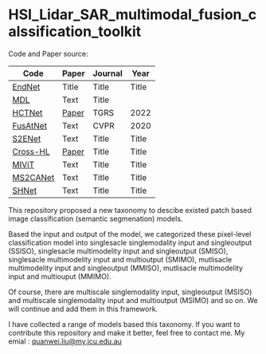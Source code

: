 # HSI_Lidar_SAR_multimodal_fusion_calssification_toolkit


Code and Paper source: 
<!-- - [EndNet](https://github.com/danfenghong/IEEE_GRSL_EndNet)
- [MDL](https://github.com/danfenghong/IEEE_TGRS_MDL-RS)
- [HCTNet](https://github.com/zgr6010/Fusion_HCT) --------------------------------- [Paper](https://ieeexplore.ieee.org/document/9999457)
- [FusAtNet](https://github.com/ShivamP1993/FusAtNet-Dual-Attention-based-SpectroSpatial-Multimodal-Fusion-Network-for-Hyperspectral-and-LiDAR-)
- [S2ENet](https://github.com/likyoo/Multimodal-Remote-Sensing-Toolkit)
- [Cross-HL](https://github.com/AtriSukul1508/Cross-HL)-------------------------------- [Paper](https://ieeexplore-ieee-org.elibrary.jcu.edu.au/document/10462184)
- [MIViT](https://github.com/icey-zhang/MIViT)
- [MS2CANet](https://github.com/junhengzhu/MS2CANet)
- [SHNet](https://github.com/quanweiliu/SHNet)
--> 

| Code      | Paper |  Journal |  Year | 
| ----------- | ----------- |----------- |----------- |
| [EndNet](https://github.com/danfenghong/IEEE_GRSL_EndNet)      | Title       | Title       | Title       |
| [MDL](https://github.com/danfenghong/IEEE_TGRS_MDL-RS)   | Text        | Title       |
| [HCTNet](https://github.com/zgr6010/Fusion_HCT)   | [Paper](https://ieeexplore.ieee.org/document/9999457)        | TGRS       | 2022       |
| [FusAtNet](https://github.com/ShivamP1993/FusAtNet-Dual-Attention-based-SpectroSpatial-Multimodal-Fusion-Network-for-Hyperspectral-and-LiDAR-)   | Text        | CVPR        | 2020       |
| [S2ENet](https://github.com/likyoo/Multimodal-Remote-Sensing-Toolkit)   | Text        | Title       | Title       |
| [Cross-HL](https://github.com/AtriSukul1508/Cross-HL)  | [Paper](https://ieeexplore-ieee-org.elibrary.jcu.edu.au/document/10462184)        | Title       | Title       |
| [MIViT](https://github.com/icey-zhang/MIViT)   | Text        | Title       | Title       |
| [MS2CANet](https://github.com/junhengzhu/MS2CANet)   | Text        | Title       | Title       |
| [SHNet](https://github.com/quanweiliu/SHNet)   | Text        | Title       | Title       |




This repository proposed a new taxonomy to descibe existed patch based image classification (semantic segmenation) models.

Based the input and output of the model, we categorized these pixel-level classification model into singlesacle singlemodality input and singleoutput (SSISO), singlesacle multimodelity input and singleoutput (SMISO), singlesacle multimodelity input and multioutput (SMIMO), mutlisacle multimodelity input and singleoutput (MMISO), mutlisacle multimodelity input and multiouput (MMIMO).

Of course, there are multiscale singlemodality input, singleoutput (MSISO) and multiscale singlemodality input and multioutput (MSIMO) and so on. We will continue and add them in this framework.

I have collected a range of models based this taxonomy. If you want to contribute this repository and make it better, feel free to contact me. My emial : quanwei.liu@my.jcu.edu.au
